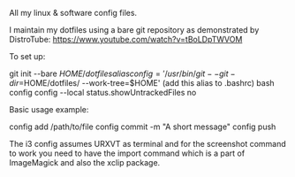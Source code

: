 All my linux & software config files.

I maintain my dotfiles using a bare git repository as demonstrated by DistroTube: https://www.youtube.com/watch?v=tBoLDpTWVOM

To set up:

git init --bare $HOME/dotfiles alias config='/usr/bin/git --git-dir=$HOME/dotfiles/ --work-tree=$HOME' (add this alias to .bashrc) bash config config --local status.showUntrackedFiles no

Basic usage example:

config add /path/to/file config commit -m "A short message" config push

The i3 config assumes URXVT as terminal and for the screenshot command to work you need to have the import command which is a part of ImageMagick and also the xclip package.
